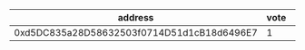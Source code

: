address|vote|timestamp|signature
---|---|---|---
0xd5DC835a28D58632503f0714D51d1cB18d6496E7|1|1614085261|0xa9d3ec169b5a0b810affeceebbe4e1fc7e1752c2bd9bfc748d034cdde5bc47a37bd585025ca722416932da987f64ef7348149e2c1010d8b3f796acebc4b45e161b
